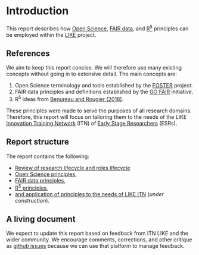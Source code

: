 # Introduction
This report describes how [Open Science](https://www.fosteropenscience.eu/node/1420), [FAIR data](https://www.go-fair.org/fair-principles/), and [R<sup>5</sup>](https://www.frontiersin.org/articles/10.3389/fninf.2017.00069/full) principles can be employed within the [LIKE](https://www.msca-like.eu/) project.

## References
We aim to keep this report concise. We will therefore use many existing concepts without going in to extensive detail. The main concepts are:

  1. Open Science terminology and tools established by the [FOSTER](https://www.fosteropenscience.eu/about) project.
  2. FAIR data principles and definitions established by the [GO FAIR](https://www.go-fair.org/go-fair-initiative/) initiative.
  3. R<sup>5</sup> ideas from [Benureau and Rougier (2018)](https://www.frontiersin.org/articles/10.3389/fninf.2017.00069/full).

These principles were made to serve the purposes of all research domains. Therefore, this report will focus on tailoring them to the needs of the LIKE [Innovation Training Network](https://ec.europa.eu/research/mariecurieactions/actions/get-funding/innovative-training-networks_en) (ITN) of [Early Stage Researchers](http://www.oncornet.eu/index.php/recruitment/2-uncategorised/79-esr) (ESRs).

## Report structure
The report contains the following:

- [Review of research lifecycle and roles lifecycle](./1_research_lifecycle.md)
- [Open Science principles](./2_open_science.md),
- [FAIR data principles](./3_fair_principles.md),
- [R<sup>5</sup> principles](./4_R5.md),
- [and application of principles to the needs of LIKE ITN](./5_use_cases.md) (*under construction*).


## A living document
We expect to update this report based on feedback from ITN LIKE and the wider community. We encourage comments, corrections, and other critique as [github issues](https://github.com/LIKE-ITN/FAIR-data-and-Open-Science-principles/issues) because we can use that platform to manage feedback.